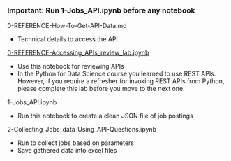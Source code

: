 ### Important: Run 1-Jobs_API.ipynb before any notebook

0-REFERENCE-How-To-Get-API-Data.md
- Technical details to access the API.

[0-REFERENCE-Accessing_APIs_review_lab.ipynb](/0-REFERENCE-Accessing_APIs_review_lab.ipynb)
- Use this notebook for reviewing APIs
- In the Python for Data Science course you learned to use REST APIs. However, if you require a refresher for invoking REST APIs from Python, please complete this lab before you move to the next one.

1-Jobs_API.ipynb
- Run this notebook to create a clean JSON file of job postings

2-Collecting_Jobs_data_Using_API-Questions.ipynb
- Run to collect jobs based on parameters
- Save gathered data into excel files

